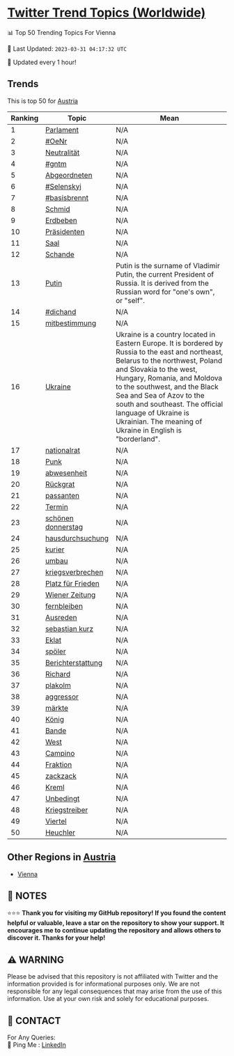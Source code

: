 [Twitter Trend Topics (Worldwide)](https://github.com/ErcinDedeoglu/Twitter-Trend-Topics)
==========


📊 Top 50 Trending Topics For Vienna

📆 Last Updated: `2023-03-31 04:17:32 UTC`

🔧 Updated every 1 hour!


## Trends

This is top 50 for [Austria](</Austria>)

| Ranking | Topic | Mean |
| ------- | ------------ | ------------ |
| 1 | [Parlament](http://twitter.com/search?q=Parlament) | N/A |
| 2 | [#OeNr](http://twitter.com/search?q=%23OeNr) | N/A |
| 3 | [Neutralität](http://twitter.com/search?q=Neutralit%c3%a4t) | N/A |
| 4 | [#gntm](http://twitter.com/search?q=%23gntm) | N/A |
| 5 | [Abgeordneten](http://twitter.com/search?q=Abgeordneten) | N/A |
| 6 | [#Selenskyj](http://twitter.com/search?q=%23Selenskyj) | N/A |
| 7 | [#basisbrennt](http://twitter.com/search?q=%23basisbrennt) | N/A |
| 8 | [Schmid](http://twitter.com/search?q=Schmid) | N/A |
| 9 | [Erdbeben](http://twitter.com/search?q=Erdbeben) | N/A |
| 10 | [Präsidenten](http://twitter.com/search?q=Pr%c3%a4sidenten) | N/A |
| 11 | [Saal](http://twitter.com/search?q=Saal) | N/A |
| 12 | [Schande](http://twitter.com/search?q=Schande) | N/A |
| 13 | [Putin](http://twitter.com/search?q=Putin) | Putin is the surname of Vladimir Putin, the current President of Russia. It is derived from the Russian word for "one's own", or "self". |
| 14 | [#dichand](http://twitter.com/search?q=%23dichand) | N/A |
| 15 | [mitbestimmung](http://twitter.com/search?q=mitbestimmung) | N/A |
| 16 | [Ukraine](http://twitter.com/search?q=Ukraine) | Ukraine is a country located in Eastern Europe. It is bordered by Russia to the east and northeast, Belarus to the northwest, Poland and Slovakia to the west, Hungary, Romania, and Moldova to the southwest, and the Black Sea and Sea of Azov to the south and southeast. The official language of Ukraine is Ukrainian. The meaning of Ukraine in English is "borderland". |
| 17 | [nationalrat](http://twitter.com/search?q=nationalrat) | N/A |
| 18 | [Punk](http://twitter.com/search?q=Punk) | N/A |
| 19 | [abwesenheit](http://twitter.com/search?q=abwesenheit) | N/A |
| 20 | [Rückgrat](http://twitter.com/search?q=R%c3%bcckgrat) | N/A |
| 21 | [passanten](http://twitter.com/search?q=passanten) | N/A |
| 22 | [Termin](http://twitter.com/search?q=Termin) | N/A |
| 23 | [schönen donnerstag](http://twitter.com/search?q=sch%c3%b6nen+donnerstag) | N/A |
| 24 | [hausdurchsuchung](http://twitter.com/search?q=hausdurchsuchung) | N/A |
| 25 | [kurier](http://twitter.com/search?q=kurier) | N/A |
| 26 | [umbau](http://twitter.com/search?q=umbau) | N/A |
| 27 | [kriegsverbrechen](http://twitter.com/search?q=kriegsverbrechen) | N/A |
| 28 | [Platz für Frieden](http://twitter.com/search?q=Platz+f%c3%bcr+Frieden) | N/A |
| 29 | [Wiener Zeitung](http://twitter.com/search?q=Wiener+Zeitung) | N/A |
| 30 | [fernbleiben](http://twitter.com/search?q=fernbleiben) | N/A |
| 31 | [Ausreden](http://twitter.com/search?q=Ausreden) | N/A |
| 32 | [sebastian kurz](http://twitter.com/search?q=sebastian+kurz) | N/A |
| 33 | [Eklat](http://twitter.com/search?q=Eklat) | N/A |
| 34 | [spöler](http://twitter.com/search?q=sp%c3%b6ler) | N/A |
| 35 | [Berichterstattung](http://twitter.com/search?q=Berichterstattung) | N/A |
| 36 | [Richard](http://twitter.com/search?q=Richard) | N/A |
| 37 | [plakolm](http://twitter.com/search?q=plakolm) | N/A |
| 38 | [aggressor](http://twitter.com/search?q=aggressor) | N/A |
| 39 | [märkte](http://twitter.com/search?q=m%c3%a4rkte) | N/A |
| 40 | [König](http://twitter.com/search?q=K%c3%b6nig) | N/A |
| 41 | [Bande](http://twitter.com/search?q=Bande) | N/A |
| 42 | [West](http://twitter.com/search?q=West) | N/A |
| 43 | [Campino](http://twitter.com/search?q=Campino) | N/A |
| 44 | [Fraktion](http://twitter.com/search?q=Fraktion) | N/A |
| 45 | [zackzack](http://twitter.com/search?q=zackzack) | N/A |
| 46 | [Kreml](http://twitter.com/search?q=Kreml) | N/A |
| 47 | [Unbedingt](http://twitter.com/search?q=Unbedingt) | N/A |
| 48 | [Kriegstreiber](http://twitter.com/search?q=Kriegstreiber) | N/A |
| 49 | [Viertel](http://twitter.com/search?q=Viertel) | N/A |
| 50 | [Heuchler](http://twitter.com/search?q=Heuchler) | N/A |



## Other Regions in [Austria](</Austria>)

* [Vienna](</Austria/Vienna.md>)



## 📝 NOTES

⭐⭐⭐ **Thank you for visiting my GitHub repository! If you found the content helpful or valuable, leave a star on the repository to show your support. It encourages me to continue updating the repository and allows others to discover it. Thanks for your help!**


## ⚠️ WARNING

Please be advised that this repository is not affiliated with Twitter and the information provided is for informational purposes only. We are not responsible for any legal consequences that may arise from the use of this information. Use at your own risk and solely for educational purposes.


## 📨 CONTACT

 For Any Queries:  
            🏓 Ping Me : [LinkedIn](https://www.linkedin.com/in/ercindedeoglu/)
